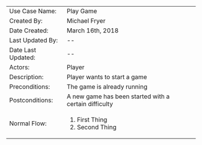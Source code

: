 <table>
<tbody>
<tr>
<td>Use Case Name:</td>
<td>Play Game</td>
</tr>
<tr>
<td>Created By:</td>
<td>Michael Fryer</td>
</tr>
<tr>
<td>Date Created:</td>
<td>March 16th, 2018</td>
</tr>
<tr>
<td>Last Updated By:</td>
<td>--</td>
</tr>
<tr>
<td>Date Last Updated:</td>
<td>--</td>
</tr>
<tr>
<td>Actors:</td>
<td>Player</td>
</tr>
<tr>
<td>Description:</td>
<td>Player wants to start a game<td>
</tr>
<tr>
<td>Preconditions:</td>
<td>The game is already running</td>
</tr>
<tr>
<td>Postconditions:</td>
<td>A new game has been started with a certain difficulty</td>
</tr>
<tr>
<td>Normal Flow:</td>
<td>
<ol>
<li>First Thing</li>
<li>Second Thing</li>
</ol>
</td>
</tr>
</tbody>
</table>
